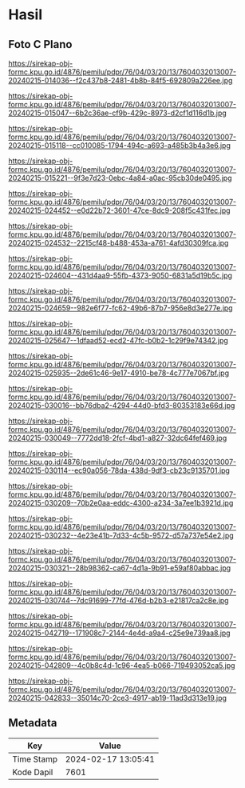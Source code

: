 # Hasil

## Foto C Plano

https://sirekap-obj-formc.kpu.go.id/4876/pemilu/pdpr/76/04/03/20/13/7604032013007-20240215-014036--f2c437b8-2481-4b8b-84f5-692809a226ee.jpg

https://sirekap-obj-formc.kpu.go.id/4876/pemilu/pdpr/76/04/03/20/13/7604032013007-20240215-015047--6b2c36ae-cf9b-429c-8973-d2cf1d116d1b.jpg

https://sirekap-obj-formc.kpu.go.id/4876/pemilu/pdpr/76/04/03/20/13/7604032013007-20240215-015118--cc010085-1794-494c-a693-a485b3b4a3e6.jpg

https://sirekap-obj-formc.kpu.go.id/4876/pemilu/pdpr/76/04/03/20/13/7604032013007-20240215-015221--9f3e7d23-0ebc-4a84-a0ac-95cb30de0495.jpg

https://sirekap-obj-formc.kpu.go.id/4876/pemilu/pdpr/76/04/03/20/13/7604032013007-20240215-024452--e0d22b72-3601-47ce-8dc9-208f5c431fec.jpg

https://sirekap-obj-formc.kpu.go.id/4876/pemilu/pdpr/76/04/03/20/13/7604032013007-20240215-024532--2215cf48-b488-453a-a761-4afd30309fca.jpg

https://sirekap-obj-formc.kpu.go.id/4876/pemilu/pdpr/76/04/03/20/13/7604032013007-20240215-024604--431d4aa9-55fb-4373-9050-6831a5d19b5c.jpg

https://sirekap-obj-formc.kpu.go.id/4876/pemilu/pdpr/76/04/03/20/13/7604032013007-20240215-024659--982e6f77-fc62-49b6-87b7-956e8d3e277e.jpg

https://sirekap-obj-formc.kpu.go.id/4876/pemilu/pdpr/76/04/03/20/13/7604032013007-20240215-025647--1dfaad52-ecd2-47fc-b0b2-1c29f9e74342.jpg

https://sirekap-obj-formc.kpu.go.id/4876/pemilu/pdpr/76/04/03/20/13/7604032013007-20240215-025935--2de61c46-9e17-4910-be78-4c777e7067bf.jpg

https://sirekap-obj-formc.kpu.go.id/4876/pemilu/pdpr/76/04/03/20/13/7604032013007-20240215-030016--bb76dba2-4294-44d0-bfd3-80353183e66d.jpg

https://sirekap-obj-formc.kpu.go.id/4876/pemilu/pdpr/76/04/03/20/13/7604032013007-20240215-030049--7772dd18-2fcf-4bd1-a827-32dc64fef469.jpg

https://sirekap-obj-formc.kpu.go.id/4876/pemilu/pdpr/76/04/03/20/13/7604032013007-20240215-030114--ec90a056-78da-438d-9df3-cb23c9135701.jpg

https://sirekap-obj-formc.kpu.go.id/4876/pemilu/pdpr/76/04/03/20/13/7604032013007-20240215-030209--70b2e0aa-eddc-4300-a234-3a7ee1b3921d.jpg

https://sirekap-obj-formc.kpu.go.id/4876/pemilu/pdpr/76/04/03/20/13/7604032013007-20240215-030232--4e23e41b-7d33-4c5b-9572-d57a737e54e2.jpg

https://sirekap-obj-formc.kpu.go.id/4876/pemilu/pdpr/76/04/03/20/13/7604032013007-20240215-030321--28b98362-ca67-4d1a-9b91-e59af80abbac.jpg

https://sirekap-obj-formc.kpu.go.id/4876/pemilu/pdpr/76/04/03/20/13/7604032013007-20240215-030744--7dc91699-77fd-476d-b2b3-e21817ca2c8e.jpg

https://sirekap-obj-formc.kpu.go.id/4876/pemilu/pdpr/76/04/03/20/13/7604032013007-20240215-042719--171908c7-2144-4e4d-a9a4-c25e9e739aa8.jpg

https://sirekap-obj-formc.kpu.go.id/4876/pemilu/pdpr/76/04/03/20/13/7604032013007-20240215-042809--4c0b8c4d-1c96-4ea5-b066-719493052ca5.jpg

https://sirekap-obj-formc.kpu.go.id/4876/pemilu/pdpr/76/04/03/20/13/7604032013007-20240215-042833--35014c70-2ce3-4917-ab19-11ad3d313e19.jpg


## Metadata

| Key        | Value               |
| ---------- | ------------------- |
| Time Stamp | 2024-02-17 13:05:41 |
| Kode Dapil | 7601                |



